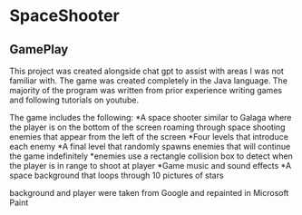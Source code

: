 # SpaceShooter
## GamePlay
This project was created alongside chat gpt to assist with areas I was not familiar with. The game was created completely in the Java language. The majority of the program was written from prior experience writing games and following tutorials on youtube.

The game includes the following:
*A space shooter similar to Galaga where the player is on the bottom of the screen roaming through space shooting enemies that appear from the left of the screen
*Four levels that introduce each enemy
*A final level that randomly spawns enemies that will continue the game indefinitely
*enemies use a rectangle collision box to detect when the player is in range to shoot at player
*Game music and sound effects
*A space background that loops through 10 pictures of stars

background and player were taken from Google and repainted in Microsoft Paint

